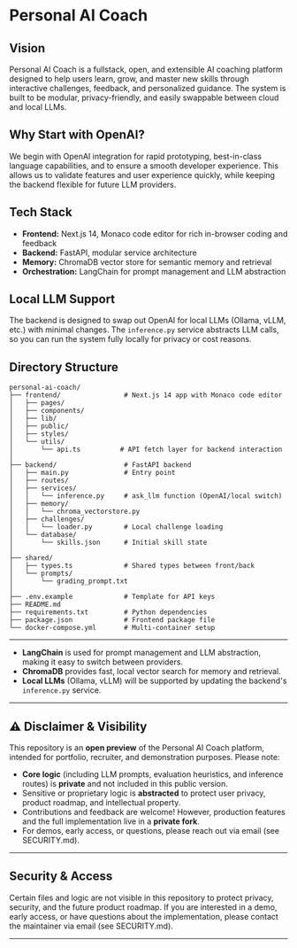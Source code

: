 # Personal AI Coach

## Vision
Personal AI Coach is a fullstack, open, and extensible AI coaching platform designed to help users learn, grow, and master new skills through interactive challenges, feedback, and personalized guidance. The system is built to be modular, privacy-friendly, and easily swappable between cloud and local LLMs.

## Why Start with OpenAI?
We begin with OpenAI integration for rapid prototyping, best-in-class language capabilities, and to ensure a smooth developer experience. This allows us to validate features and user experience quickly, while keeping the backend flexible for future LLM providers.

## Tech Stack
- **Frontend:** Next.js 14, Monaco code editor for rich in-browser coding and feedback
- **Backend:** FastAPI, modular service architecture
- **Memory:** ChromaDB vector store for semantic memory and retrieval
- **Orchestration:** LangChain for prompt management and LLM abstraction

## Local LLM Support
The backend is designed to swap out OpenAI for local LLMs (Ollama, vLLM, etc.) with minimal changes. The `inference.py` service abstracts LLM calls, so you can run the system fully locally for privacy or cost reasons.

## Directory Structure
```
personal-ai-coach/
├── frontend/                # Next.js 14 app with Monaco code editor
│   ├── pages/
│   ├── components/
│   ├── lib/
│   ├── public/
│   ├── styles/
│   └── utils/
│       └── api.ts          # API fetch layer for backend interaction
│
├── backend/                 # FastAPI backend
│   ├── main.py              # Entry point
│   ├── routes/
│   ├── services/
│   │   └── inference.py     # ask_llm function (OpenAI/local switch)
│   ├── memory/
│   │   └── chroma_vectorstore.py
│   ├── challenges/
│   │   └── loader.py        # Local challenge loading
│   └── database/
│       └── skills.json      # Initial skill state
│
├── shared/
│   ├── types.ts             # Shared types between front/back
│   └── prompts/
│       └── grading_prompt.txt
│
├── .env.example             # Template for API keys
├── README.md
├── requirements.txt         # Python dependencies
├── package.json             # Frontend package file
└── docker-compose.yml       # Multi-container setup
```

---

- **LangChain** is used for prompt management and LLM abstraction, making it easy to switch between providers.
- **ChromaDB** provides fast, local vector search for memory and retrieval.
- **Local LLMs** (Ollama, vLLM) will be supported by updating the backend's `inference.py` service.

---

## ⚠️ Disclaimer & Visibility

This repository is an **open preview** of the Personal AI Coach platform, intended for portfolio, recruiter, and demonstration purposes. Please note:

- **Core logic** (including LLM prompts, evaluation heuristics, and inference routes) is **private** and not included in this public version.
- Sensitive or proprietary logic is **abstracted** to protect user privacy, product roadmap, and intellectual property.
- Contributions and feedback are welcome! However, production features and the full implementation live in a **private fork**.
- For demos, early access, or questions, please reach out via email (see SECURITY.md).

---

## Security & Access

Certain files and logic are not visible in this repository to protect privacy, security, and the future product roadmap. If you are interested in a demo, early access, or have questions about the implementation, please contact the maintainer via email (see SECURITY.md).

--- 